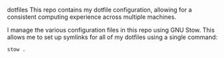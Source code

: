 dotfiles
This repo contains my dotfile configuration, allowing for a consistent computing experience across multiple machines.

I manage the various configuration files in this repo using GNU Stow. This allows me to set up symlinks for all of my dotfiles using a single command:

```
stow .
```
